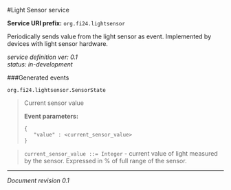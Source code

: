 #Light Sensor service

**Service URI prefix:**    `org.fi24.lightsensor`

Periodically sends value from the light sensor as event. Implemented by devices with light sensor hardware.

*service definition ver: 0.1*  
*status: in-development*

###Generated events

`org.fi24.lightsensor.SensorState`
> Current sensor value
> 
> **Event parameters:** 
> ```
> {
>    "value" : <current_sensor_value>
> }
> ```

> `current_sensor_value ::= Integer` - current value of light measured by the sensor. Expressed in % of full range of the sensor.

---

*Document revision 0.1*
